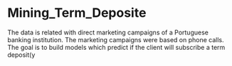 # Mining_Term_Deposite

The data is related with direct marketing campaigns of a Portuguese banking institution. The marketing campaigns were based on phone calls. The goal is to build models which predict if the client will subscribe a term deposit(y
